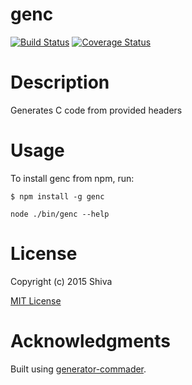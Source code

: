 genc
=======

[![Build Status](https://travis-ci.org/shiva/genc.svg?branch=master)](https://travis-ci.org/shiva/genc)
[![Coverage Status](https://coveralls.io/repos/shiva/genc/badge.svg?branch=master&service=github)](https://coveralls.io/github/shiva/genc?branch=master)

# Description
Generates C code from provided headers

# Usage

To install genc from npm, run:

```
$ npm install -g genc
```

```node ./bin/genc --help```

# License

Copyright (c) 2015 Shiva

[MIT License](http://en.wikipedia.org/wiki/MIT_License)

# Acknowledgments

Built using [generator-commader](https://github.com/Hypercubed/generator-commander).
